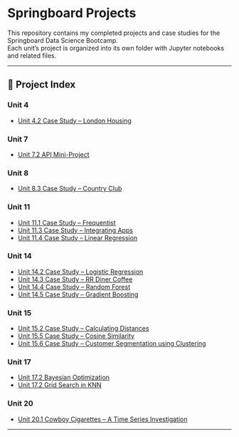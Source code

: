 # Springboard Projects

This repository contains my completed projects and case studies for the Springboard Data Science Bootcamp.  
Each unit’s project is organized into its own folder with Jupyter notebooks and related files.  

---

## 📂 Project Index

### Unit 4
- [Unit 4.2 Case Study – London Housing](Unit%204.2%20Case%20Study%20-%20London%20Housing/)

### Unit 7
- [Unit 7.2 API Mini-Project](Unit%207.2%20API%20Mini-Project/)

### Unit 8
- [Unit 8.3 Case Study – Country Club](Unit%208.3%20Case%20Study%20-%20Country%20Club/)

### Unit 11
- [Unit 11.1 Case Study – Frequentist](Unit%2011.1%20Case%20Study%20-%20Frequentist/)
- [Unit 11.3 Case Study – Integrating Apps](Unit%2011.3%20Case%20Study%20-%20Integrating%20Apps/)
- [Unit 11.4 Case Study – Linear Regression](Unit%2011.4%20Case%20Study%20-%20Linear%20Regression/)

### Unit 14
- [Unit 14.2 Case Study – Logistic Regression](Unit%2014.2%20Case%20Study%20-%20Logistic%20Regression/)
- [Unit 14.3 Case Study – RR Diner Coffee](Unit%2014.3%20Case%20Study%20-%20RR%20Diner%20Coffee/)
- [Unit 14.4 Case Study – Random Forest](Unit%2014.4%20Case%20Study%20-%20Random%20Forest/)
- [Unit 14.5 Case Study – Gradient Boosting](Unit%2014.5%20Case%20Study%20-%20Gradient%20Boosting/)

### Unit 15
- [Unit 15.2 Case Study – Calculating Distances](Unit%2015.2%20Case%20Study%20-%20Calculating%20Distances/)
- [Unit 15.5 Case Study – Cosine Similarity](Unit%2015.5%20Case%20Study%20-%20Cosine%20Similarity/)
- [Unit 15.6 Case Study – Customer Segmentation using Clustering](Unit%2015.6%20Case%20Study%20-%20Customer%20Segmentation%20using%20Clustering/)

### Unit 17
- [Unit 17.2 Bayesian Optimization](Unit%2017.2%20Bayesian%20Optimization/)
- [Unit 17.2 Grid Search in KNN](Unit%2017.2%20Grid%20Search%20in%20KNN/)

### Unit 20
- [Unit 20.1 Cowboy Cigarettes – A Time Series Investigation](Unit%2020.1%20Cowboy%20Cigarettes%20A%20Time%20Series%20Investigation/)

---